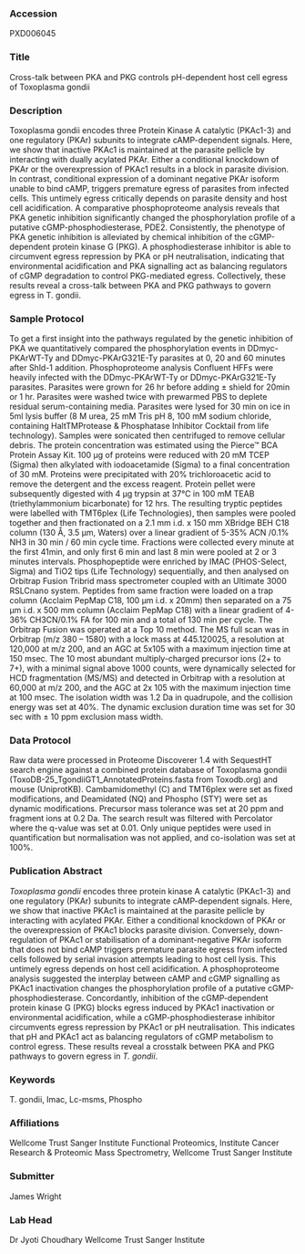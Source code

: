 ### Accession
PXD006045

### Title
Cross-talk between PKA and PKG controls pH-dependent host cell egress of Toxoplasma gondii

### Description
Toxoplasma gondii encodes three Protein Kinase A catalytic (PKAc1-3) and one regulatory (PKAr) subunits to integrate cAMP-dependent signals. Here, we show that inactive PKAc1 is maintained at the parasite pellicle by interacting with dually acylated PKAr. Either a conditional knockdown of PKAr or the overexpression of PKAc1 results in a block in parasite division. In contrast, conditional expression of a dominant negative PKAr isoform unable to bind cAMP, triggers premature egress of parasites from infected cells. This untimely egress critically depends on parasite density and host cell acidification. A comparative phosphoproteome analysis reveals that PKA genetic inhibition significantly changed the phosphorylation profile of a putative cGMP-phosphodiesterase, PDE2. Consistently, the phenotype of PKA genetic inhibition is alleviated by chemical inhibition of the cGMP-dependent protein kinase G (PKG). A phosphodiesterase inhibitor is able to circumvent egress repression by PKA or pH neutralisation, indicating that environmental acidification and PKA signalling act as balancing regulators of cGMP degradation to control PKG-mediated egress. Collectively, these results reveal a cross-talk between PKA and PKG pathways to govern egress in T. gondii.

### Sample Protocol
To get a first insight into the pathways regulated by the genetic inhibition of PKA we quantitatively compared the phosphorylation events in DDmyc-PKArWT-Ty and DDmyc-PKArG321E-Ty parasites at 0, 20 and 60 minutes after Shld-1 addition.   Phosphoproteome analysis Confluent HFFs were heavily infected with the DDmyc-PKArWT-Ty or DDmyc-PKArG321E-Ty parasites. Parasites were grown for 26 hr before adding ± shield for 20min or 1 hr. Parasites were washed twice with prewarmed PBS to deplete residual serum-containing media. Parasites were lysed for 30 min on ice in 5ml lysis buffer (8 M urea, 25 mM Tris pH 8, 100 mM sodium chloride, containing HaltTMProtease & Phosphatase Inhibitor Cocktail from life technology). Samples were sonicated then centrifuged to remove cellular debris. The protein concentration was estimated using the Pierce™ BCA Protein Assay Kit. 100 µg of proteins were reduced with 20 mM TCEP (Sigma) then alkylated with iodoacetamide (Sigma) to a final concentration of 30 mM.  Proteins were precipitated with 20% trichloroacetic acid to remove the detergent and the excess reagent.  Protein pellet were subsequently digested with 4 µg trypsin at 37°C in 100 mM TEAB (triethylammonium bicarbonate) for 12 hrs. The resulting tryptic peptides were labelled with TMT6plex (Life Technologies), then samples were pooled together and then fractionated on a 2.1 mm i.d. x 150 mm XBridge BEH C18 column (130 Å, 3.5 µm, Waters) over a linear gradient of 5-35% ACN /0.1% NH3 in 30 min / 60 min cycle time. Fractions were collected every minute at the first 41min, and only first 6 min and last 8 min were pooled at 2 or 3 minutes intervals. Phosphopeptide were enriched by IMAC (PHOS-Select, Sigma) and TiO2 tips (Life Technology) sequentially, and then analysed on Orbitrap Fusion Tribrid mass spectrometer coupled with an Ultimate 3000 RSLCnano system. Peptides from same fraction were loaded on a trap column (Acclaim PepMap C18, 100 µm i.d. x 20mm) then separated on a 75 µm i.d. x 500 mm column (Acclaim PepMap C18) with a linear gradient of 4-36% CH3CN/0.1% FA for 100 min and a total of 130 min per cycle. The Orbitrap Fusion was operated at a Top 10 method. The MS full scan was in Orbitrap (m/z 380 – 1580) with a lock mass at 445.120025, a resolution at 120,000 at m/z 200, and an AGC at 5x105 with a maximum injection time at 150 msec. The 10 most abundant multiply-charged precursor ions (2+ to 7+), with a minimal signal above 1000 counts, were dynamically selected for HCD fragmentation (MS/MS) and detected in Orbitrap with a resolution at 60,000 at m/z 200, and the AGC at 2x 105 with the maximum injection time at 100 msec. The isolation width was 1.2 Da in quadrupole, and the collision energy was set at 40%. The dynamic exclusion duration time was set for 30 sec with ± 10 ppm exclusion mass width.

### Data Protocol
Raw data were processed in Proteome Discoverer 1.4 with SequestHT search engine against a combined protein database of Toxoplasma gondii (ToxoDB-25_TgondiiGT1_AnnotatedProteins.fasta from Toxodb.org) and mouse (UniprotKB). Cambamidomethyl (C) and TMT6plex were set as fixed modifications, and Deamidated (NQ) and Phospho (STY) were set as dynamic modifications.  Precursor mass tolerance was set at 20 ppm and fragment ions at 0.2 Da.  The search result was filtered with Percolator where the q-value was set at 0.01. Only unique peptides were used in quantification but normalisation was not applied, and co-isolation was set at 100%.

### Publication Abstract
<i>Toxoplasma gondii</i> encodes three protein kinase A catalytic (PKAc1-3) and one regulatory (PKAr) subunits to integrate cAMP-dependent signals. Here, we show that inactive PKAc1 is maintained at the parasite pellicle by interacting with acylated PKAr. Either a conditional knockdown of PKAr or the overexpression of PKAc1 blocks parasite division. Conversely, down-regulation of PKAc1 or stabilisation of a dominant-negative PKAr isoform that does not bind cAMP triggers premature parasite egress from infected cells followed by serial invasion attempts leading to host cell lysis. This untimely egress depends on host cell acidification. A phosphoproteome analysis suggested the interplay between cAMP and cGMP signalling as PKAc1 inactivation changes the phosphorylation profile of a putative cGMP-phosphodiesterase. Concordantly, inhibition of the cGMP-dependent protein kinase G (PKG) blocks egress induced by PKAc1 inactivation or environmental acidification, while a cGMP-phosphodiesterase inhibitor circumvents egress repression by PKAc1 or pH neutralisation. This indicates that pH and PKAc1 act as balancing regulators of cGMP metabolism to control egress. These results reveal a crosstalk between PKA and PKG pathways to govern egress in <i>T.&#xa0;gondii</i>.

### Keywords
T. gondii, Imac, Lc-msms, Phospho

### Affiliations
Wellcome Trust Sanger Institute
Functional Proteomics, Institute Cancer Research
&
Proteomic Mass Spectrometry, Wellcome Trust Sanger Institute

### Submitter
James Wright

### Lab Head
Dr Jyoti Choudhary
Wellcome Trust Sanger Institute


